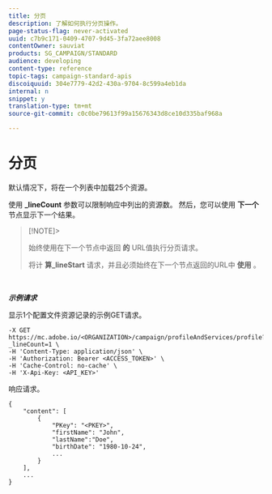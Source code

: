 ```yaml
---
title: 分页
description: 了解如何执行分页操作。
page-status-flag: never-activated
uuid: c7b9c171-0409-4707-9d45-3fa72aee8008
contentOwner: sauviat
products: SG_CAMPAIGN/STANDARD
audience: developing
content-type: reference
topic-tags: campaign-standard-apis
discoiquuid: 304e7779-42d2-430a-9704-8c599a4eb1da
internal: n
snippet: y
translation-type: tm+mt
source-git-commit: c0c0be79613f99a15676343d8ce10d335baf968a

---
```



# 分页

默认情况下，将在一个列表中加载25个资源。

使用 **_lineCount** 参数可以限制响应中列出的资源数。  然后，您可以使用 **下一个** 节点显示下一个结果。

>[!NOTE]&gt;
>
>始终使用在下一个节点中返回 **的** URL值执行分页请求。
>
>将计 **算_lineStart** 请求，并且必须始终在下一个节点返回的URL中 **使用** 。

<!-- serverside pagination. quand table très longue (au delà de 100.000), on peut plus faire de next. doit utiliser à la place les trucs type lineStart etc. si false: voudra dirre que ça a atteint la limite-->

<br/>

***示例请求***

显示1个配置文件资源记录的示例GET请求。

```
-X GET https://mc.adobe.io/<ORGANIZATION>/campaign/profileAndServices/profile?_lineCount=1 \
-H 'Content-Type: application/json' \
-H 'Authorization: Bearer <ACCESS_TOKEN>' \
-H 'Cache-Control: no-cache' \
-H 'X-Api-Key: <API_KEY>'
```

<!-- dans l'exemple, avoir le node "next"-->

响应请求。

```
{
    "content": [
        {
            "PKey": "<PKEY>",
            "firstName": "John",
            "lastName":"Doe",
            "birthDate": "1980-10-24",
            ...
        }
    ],
    ...
}
```
